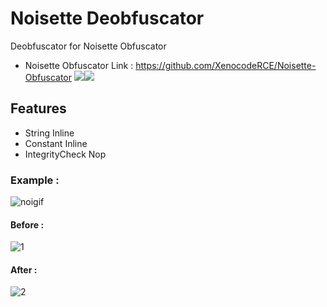 # Noisette Deobfuscator
Deobfuscator for Noisette Obfuscator
- Noisette Obfuscator Link : https://github.com/XenocodeRCE/Noisette-Obfuscator
![](https://img.shields.io/github/v/tag/Rhotav/Noisette-Deobfuscator)![](https://img.shields.io/github/v/release/Rhotav/Noisette-Deobfuscator)
## Features
- String Inline
- Constant Inline
- IntegrityCheck Nop

### Example :
![noigif](https://user-images.githubusercontent.com/54905232/69905582-97d51d00-13c6-11ea-9a2a-ce2447f3fdba.gif)

#### Before :
![1](https://user-images.githubusercontent.com/54905232/69905580-91df3c00-13c6-11ea-980d-06c37724c5f7.PNG)

#### After : 
![2](https://user-images.githubusercontent.com/54905232/69905585-9ad00d80-13c6-11ea-9796-f1618d82a922.PNG)
